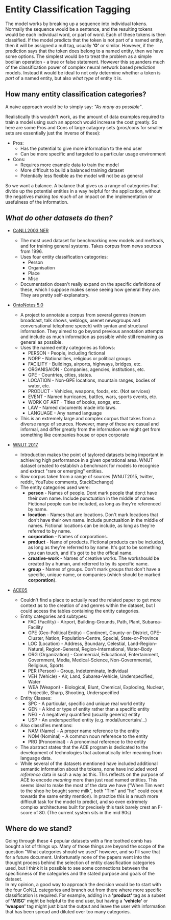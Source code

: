 # Entity Classification Tagging
The model works by breaking up a sequence into individual tokens. Normally the sequence would be a sentence, and the resulting tokens would be each individual word, or part of word. Each of these tokens is then classified. If the model predicts that the token is not part of a named entity, then it will be assigned a null tag, usually **'O'** or similar. However, if the prediction says that the token does belong to a named entity, then we have some options. The simplest would be to treat the problem as a simple boolian operation - a true or false statement. However this squanders much of the classification power of complex neural network based prediction models. Instead it would be ideal to not only determine whether a token is *part* of a named entity, but also *what type* of entity it is.

## How many entity classification categories?
A naive approach would be to simply say: *"As many as possible"*.  

Realistically this wouldn't work, as the amount of data examples required to train a model using such an approch would increase the cost greatly. So here are some Pros and Cons of large catagory sets (pros/cons for smaller sets are essentially just the inverse of these):  

- Pros:
    - Has the potential to give more information to the end user
    - Can be more specific and targeted to a particular usage environment
- Cons:
    - Requires more example data to train the model
    - More difficult to build a balanced training dataset
    - Potentially less flexible as the model will not be as general

So we want a balance. A balance that gives us a range of categories that divide up the potential entities in a way helpful for the application, without the negatives making *too much* of an impact on the implementation or usefulness of the information.  

## *What do other datasets do then?*
- [CoNLL2003 NER](https://arxiv.org/pdf/cs/0306050.pdf)
    - The most used dataset for benchmarking new models and methods, and for training general systems. Takes corpus from news sources from 1996.
    - Uses four entity classification categories:
        - Person
        - Organisation
        - Place
        - Misc
    - Documentation doesn't really expand on the specific definitions of these, which I suppose makes sense seeing how general they are. They are pretty self-explanatory.

- [OntoNotes 5.0](https://catalog.ldc.upenn.edu/docs/LDC2013T19/OntoNotes-Release-5.0.pdf)
    - A project to annotate a corpus from several genres (newsm broadcast, talk shows, weblogs, usenet newsgroups and conversational telephone speech) with syntax and structural information. They aimed to go beyond previous annotation attempts and include as much information as possible while still remaining as general as possible.
    - Uses the named entity categories as follows:
        - PERSON - People, including fictional
        - NORP - Nationalities, religious or political groups
        - FACILITY - Buildings, airports, highways, bridges, etc.
        - ORGANISAION - Companies, agencies, institutions, etc.
        - GPE - Countries, cities, states.
        - LOCATION - Non-GPE locations, mountain ranges, bodies of water, etc.
        - PRODUCT - Vehicles, weapons, foods, etc. (Not services)
        - EVENT - Named hurricanes, battles, wars, sports events, etc.
        - WORK OF ART - Titles of books, songs, etc.
        - LAW - Named documents made into laws.
        - LANGUAGE - Any named language
    - This is an extremely large and complex corpus that takes from a diverse range of sources. However, many of these are casual and informal, and differ greatly from the information we might get from something like companies house or open corporate

- [WNUT 2017](https://www.aclweb.org/anthology/W17-4418.pdf)
    - Introduction makes the point of taylored datasets being important in achieving high performance in a given operational area. WNUT dataset created to establish a benchmark for models to recognise and extract "rare or emerging" entities.
    - Raw corpus taken from a range of sources (WNUT2015, twitter, reddit, YouTube comments, StackExchange)
    - The entity categories used were:
        - **person** - Names of people. Dont mark people that don;t have their own name. Include punctuation in the middle of names. Fictional people can be included, as long as they're referenced by name.
        - **location** - Names that are locations. Don't mark locations that don't have their own name. Include punctualtion in the middle of names. Fictional locations can be include, as long as they're referred to by name.
        - **corporation** - Names of corporations.
        - **product** - Name of products. Fictional products can be included, as long as they're referred to by name. It's got to be something you can touch, and it's got to be the offical name.
        - **creative-work** - Names of creative works. The workshould be created by a human, and referred to by its specific name.
        - **group** - Names of groups. Don't mark groups that don't have a specific, unique name, or companies (which should be marked **corporation**).

- [ACE05](https://www.semanticscholar.org/paper/The-ACE-2005-(-ACE-05-)-Evaluation-Plan-Evaluation-Ntroduction/3a9b136ca1ab91592df36f148ef16095f74d009e)
    - Couldn't find a place to actually read the related paper to get more context as to the creation of and genres within the dataset, but I could access the tables containing the entity categories.
    - Entity categories and subtypes:
        - FAC (Facility) - Airport, Building-Grounds, Path, Plant, Subarea-Facility
        - GPE (Geo-Political Entity) - Continent, County-or-District, GPE-Cluster, Nation, Population-Centre, Special, State-or-Province
        - LOC (Location) - Address, Boundary, Celestial, Land-Region-Natural, Region-General, Region-International, Water-Body
        - ORG (Organization) - Commercial, Educational, Entertainment, Government, Media, Medical-Science, Non-Governmental, Religious, Sports
        - PER (Person) - Group, Indeterminate, Individual
        - VEH (Vehicle) - Air, Land, Subarea-Vehicle, Underspecified, Water
        - WEA (Weapon) - Biological, Blunt, Chemical, Exploding, Nuclear, Projectile, Sharp, Shooting, Underspecified
    - Entity Classes:
        - SPC - A particular, specific and unique real world entity
        - GEN - A kind or type of entity rather than a specific entity
        - NEG - A negatively quantified (usually generic) entity
        - USP - An underspecified entity (e.g. modal/uncertain/...)
    - Also classifies mentions:
        - NAM (Name) - A proper name reference to the entity
        - NOM (Nominal) - A common noun reference to the entity
        - PRO (Pronominal) - A pronominal reference to the entity
    - The abstract states that the ACE program is dedicated to the development of technologies that automatically infer meaning from language data.
    - While several of the datasets mentioned have included additional semantic information about the tokens, none have included word *reference* data in such a way as this. This reflects on the purpose of ACE to encode *meaning* more than just read named entities. This seems ideal to make the most of the data we have ("When Tim went to the shop he bought some milk", both "Tim" and "he" could count towards the same entity mention). In practice this is a much more difficult task for the model to predict, and so even extremely complex architectures built for precisely this task barely crest an F-score of 80. (The current system sits in the mid 90s)

## Where do we stand?
Going through these 4 popular  datasets with a fine toothed comb has bought a lot of things up. Many of those things are beyond the scope of the question "What categories should we used" however, and so I'll save that for a future document. Unfortunatly none of the papers went into the thought process behind the selection of entity classification categories used, but I think it is possible to see some connections between the specificness of the categories and the stated purpose and goals of the dataset.  
In my opinion, a good way to approach the decision would be to start with the four CoNLL categories and branch out from there where more specific classification is required. For example, adding in a **'product'** tag as a subset of **'MISC'** might be helpful to the end user, but having a **'vehicle'** or **'weapon'** tag might just bloat the output and leave the user with information that has been spread and diluted over too many categories.






